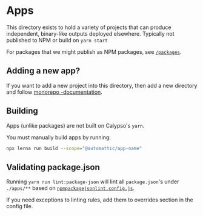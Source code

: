 # Apps

This directory exists to hold a variety of projects that can produce independent, binary-like outputs deployed elsewhere. Typically not published to NPM or build on `yarn start`

For packages that we might publish as NPM packages, see [`/packages`](../packages).

## Adding a new app?

If you want to add a new project into this directory, then add a new directory and follow [monorepo -documentation](../docs/monorepo.md).

## Building

Apps (unlike packages) are not built on Calypso's `yarn`.

You must manually build apps by running:

```bash
npx lerna run build --scope="@automattic/app-name"
```

## Validating package.json
Running `yarn run lint:package-json` will lint all `package.json`'s under `./apps/**` based on [`npmpackagejsonlint.config.js`](../npmpackagejsonlint.config.js).

If you need exceptions to linting rules, add them to overrides section in the config file.

